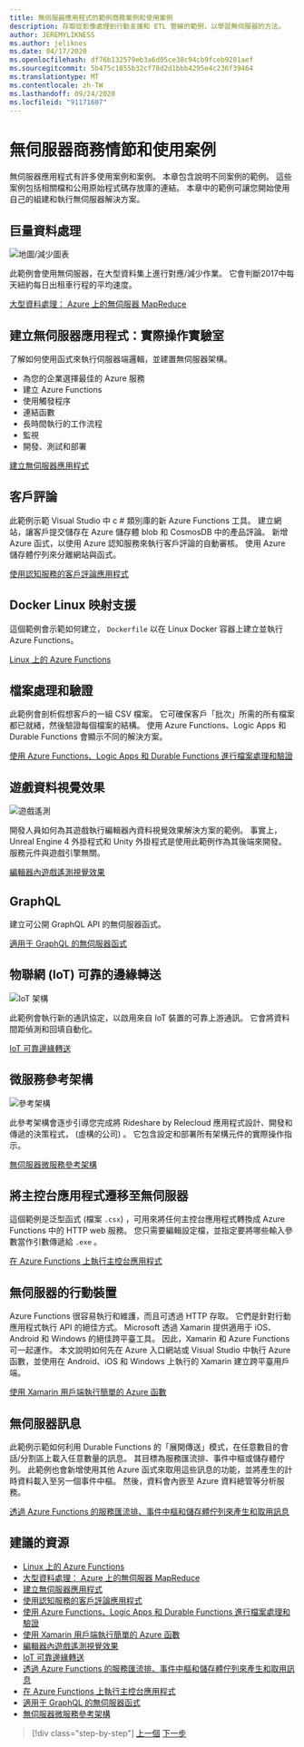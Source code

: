 ```yaml
---
title: 無伺服器應用程式的範例商務案例和使用案例
description: 存取從影像處理到行動支援和 ETL 管線的範例，以學習無伺服器的方法。
author: JEREMYLIKNESS
ms.author: jeliknes
ms.date: 04/17/2020
ms.openlocfilehash: df76b132579eb3a6d05ce38c94cb9fceb9281aef
ms.sourcegitcommit: 5b475c1855b32cf78d2d1bbb4295e4c236f39464
ms.translationtype: MT
ms.contentlocale: zh-TW
ms.lasthandoff: 09/24/2020
ms.locfileid: "91171607"
---
```

# <a name="serverless-business-scenarios-and-use-cases"></a>無伺服器商務情節和使用案例

無伺服器應用程式有許多使用案例和案例。 本章包含說明不同案例的範例。 這些案例包括相關檔和公用原始程式碼存放庫的連結。 本章中的範例可讓您開始使用自己的組建和執行無伺服器解決方案。

## <a name="big-data-processing"></a>巨量資料處理

![地圖/減少圖表](/samples/azure-samples/durablefunctions-mapreduce-dotnet/big-data-processing-serverless-mapreduce-on-azure/media/mapreducearchitecture.png)

此範例會使用無伺服器，在大型資料集上進行對應/減少作業。 它會判斷2017中每天紐約每日出租車行程的平均速度。

[大型資料處理： Azure 上的無伺服器 MapReduce](/samples/azure-samples/durablefunctions-mapreduce-dotnet/big-data-processing-serverless-mapreduce-on-azure/)

## <a name="create-serverless-applications-hands-on-lab"></a>建立無伺服器應用程式：實際操作實驗室

了解如何使用函式來執行伺服器端邏輯，並建置無伺服器架構。

- 為您的企業選擇最佳的 Azure 服務
- 建立 Azure Functions
- 使用觸發程序
- 連結函數
- 長時間執行的工作流程
- 監視
- 開發、測試和部署

[建立無伺服器應用程式](/learn/paths/create-serverless-applications/)

## <a name="customer-reviews"></a>客戶評論

此範例示範 Visual Studio 中 c # 類別庫的新 Azure Functions 工具。 建立網站，讓客戶提交儲存在 Azure 儲存體 blob 和 CosmosDB 中的產品評論。 新增 Azure 函式，以使用 Azure 認知服務來執行客戶評論的自動審核。 使用 Azure 儲存體佇列來分離網站與函式。

[使用認知服務的客戶評論應用程式](/samples/azure-samples/functions-customer-reviews/customer-reviews-cognitive-services/)

## <a name="docker-linux-image-support"></a>Docker Linux 映射支援

這個範例會示範如何建立， `Dockerfile` 以在 Linux Docker 容器上建立並執行 Azure Functions。

[Linux 上的 Azure Functions](/samples/azure-samples/functions-linux-custom-image/azure-functions-on-linux-custom-image-tutorial-sample-project/)

## <a name="file-processing-and-validation"></a>檔案處理和驗證

此範例會剖析假想客戶的一組 CSV 檔案。 它可確保客戶「批次」所需的所有檔案都已就緒，然後驗證每個檔案的結構。 使用 Azure Functions、Logic Apps 和 Durable Functions 會顯示不同的解決方案。

[使用 Azure Functions、Logic Apps 和 Durable Functions 進行檔案處理和驗證](/samples/azure-samples/serverless-file-validation/file-processing-and-validation-using-azure-functions-logic-apps-and-durable-functions/)

## <a name="game-data-visualization"></a>遊戲資料視覺效果

![遊戲遙測](/samples/azure-samples/gaming-in-editor-telemetry/in-editor-telemetry-visualization/media/points.png)

開發人員如何為其遊戲執行編輯器內資料視覺效果解決方案的範例。 事實上，Unreal Engine 4 外掛程式和 Unity 外掛程式是使用此範例作為其後端來開發。 服務元件與遊戲引擎無關。

[編輯器內遊戲遙測視覺效果](/samples/azure-samples/gaming-in-editor-telemetry/in-editor-telemetry-visualization/)

## <a name="graphql"></a>GraphQL

建立可公開 GraphQL API 的無伺服器函式。

[適用于 GraphQL 的無伺服器函式](https://github.com/softchris/graphql-workshop-dotnet/blob/master/docs/workshop/4.md)

## <a name="internet-of-things-iot-reliable-edge-relay"></a>物聯網 (IoT) 可靠的邊緣轉送

![IoT 架構](/samples/azure-samples/iot-reliable-edge-relay/iot-reliable-edge-relay/media/architecture.png)

此範例會執行新的通訊協定，以啟用來自 IoT 裝置的可靠上游通訊。 它會將資料間距偵測和回填自動化。

[IoT 可靠邊緣轉送](/samples/azure-samples/iot-reliable-edge-relay/iot-reliable-edge-relay/)

## <a name="microservices-reference-architecture"></a>微服務參考架構

![參考架構](/samples/azure-samples/serverless-microservices-reference-architecture/serverless-microservices-reference-architecture/media/macro-architecture.png)

此參考架構會逐步引導您完成將 Rideshare by Relecloud 應用程式設計、開發和傳遞的決策程式， (虛構的公司) 。 它包含設定和部署所有架構元件的實際操作指示。

[無伺服器微服務參考架構](/samples/azure-samples/serverless-microservices-reference-architecture/serverless-microservices-reference-architecture/)

## <a name="migrate-console-apps-to-serverless"></a>將主控台應用程式遷移至無伺服器

這個範例是泛型函式 (檔案 `.csx`) ，可用來將任何主控台應用程式轉換成 Azure Functions 中的 HTTP web 服務。 您只需要編輯設定檔，並指定要將哪些輸入參數當作引數傳遞給 `.exe` 。

[在 Azure Functions 上執行主控台應用程式](/samples/azure-samples/functions-dotnet-migrating-console-apps/run-console-apps-on-azure-functions/)

## <a name="serverless-for-mobile"></a>無伺服器的行動裝置

Azure Functions 很容易執行和維護，而且可透過 HTTP 存取。 它們是針對行動應用程式執行 API 的絕佳方式。 Microsoft 透過 Xamarin 提供適用于 iOS、Android 和 Windows 的絕佳跨平臺工具。 因此，Xamarin 和 Azure Functions 可一起運作。 本文說明如何先在 Azure 入口網站或 Visual Studio 中執行 Azure 函數，並使用在 Android、iOS 和 Windows 上執行的 Xamarin 建立跨平臺用戶端。

[使用 Xamarin 用戶端執行簡單的 Azure 函數](/samples/azure-samples/functions-xamarin-getting-started/implementing-a-simple-azure-function-with-a-xamarinforms-client/)

## <a name="serverless-messaging"></a>無伺服器訊息

此範例示範如何利用 Durable Functions 的「展開傳送」模式，在任意數目的會話/分割區上載入任意數量的訊息。 其目標為服務匯流排、事件中樞或儲存體佇列。 此範例也會新增使用其他 Azure 函式來取用這些訊息的功能，並將產生的計時資料載入至另一個事件中樞。 然後，資料會內嵌至 Azure 資料總管等分析服務。

[透過 Azure Functions 的服務匯流排、事件中樞和儲存體佇列來產生和取用訊息](/samples/azure-samples/durable-functions-producer-consumer/product-consume-messages-az-functions/)

## <a name="recommended-resources"></a>建議的資源

- [Linux 上的 Azure Functions](/samples/azure-samples/functions-linux-custom-image/azure-functions-on-linux-custom-image-tutorial-sample-project/)
- [大型資料處理： Azure 上的無伺服器 MapReduce](/samples/azure-samples/durablefunctions-mapreduce-dotnet/big-data-processing-serverless-mapreduce-on-azure/)
- [建立無伺服器應用程式](/learn/paths/create-serverless-applications/)
- [使用認知服務的客戶評論應用程式](/samples/azure-samples/functions-customer-reviews/customer-reviews-cognitive-services/)
- [使用 Azure Functions、Logic Apps 和 Durable Functions 進行檔案處理和驗證](/samples/azure-samples/serverless-file-validation/file-processing-and-validation-using-azure-functions-logic-apps-and-durable-functions/)
- [使用 Xamarin 用戶端執行簡單的 Azure 函數](/samples/azure-samples/functions-xamarin-getting-started/implementing-a-simple-azure-function-with-a-xamarinforms-client/)
- [編輯器內遊戲遙測視覺效果](/samples/azure-samples/gaming-in-editor-telemetry/in-editor-telemetry-visualization/)
- [IoT 可靠邊緣轉送](/samples/azure-samples/iot-reliable-edge-relay/iot-reliable-edge-relay/)
- [透過 Azure Functions 的服務匯流排、事件中樞和儲存體佇列來產生和取用訊息](/samples/azure-samples/durable-functions-producer-consumer/product-consume-messages-az-functions/)
- [在 Azure Functions 上執行主控台應用程式](/samples/azure-samples/functions-dotnet-migrating-console-apps/run-console-apps-on-azure-functions/)
- [適用于 GraphQL 的無伺服器函式](https://github.com/softchris/graphql-workshop-dotnet/blob/master/docs/workshop/4.md)
- [無伺服器微服務參考架構](/samples/azure-samples/serverless-microservices-reference-architecture/serverless-microservices-reference-architecture/)

>[!div class="step-by-step"]
>[上一個](orchestration-patterns.md) 
>[下一步](serverless-conclusion.md)
